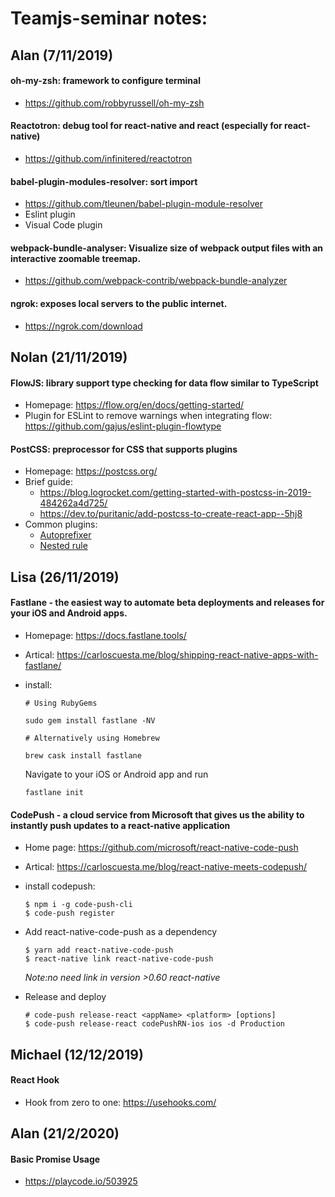 # Teamjs-seminar notes:

## Alan (7/11/2019)
#### oh-my-zsh: framework to configure terminal
- https://github.com/robbyrussell/oh-my-zsh
#### Reactotron: debug tool for react-native and react (especially for react-native)
- https://github.com/infinitered/reactotron
#### babel-plugin-modules-resolver: sort import 
- https://github.com/tleunen/babel-plugin-module-resolver
- Eslint plugin
- Visual Code plugin
#### webpack-bundle-analyser: Visualize size of webpack output files with an interactive zoomable treemap.
- https://github.com/webpack-contrib/webpack-bundle-analyzer
#### ngrok: exposes local servers to the public internet.
- https://ngrok.com/download

## Nolan (21/11/2019)
#### FlowJS: library support type checking for data flow similar to TypeScript
- Homepage: https://flow.org/en/docs/getting-started/
- Plugin for ESLint to remove warnings when integrating flow: https://github.com/gajus/eslint-plugin-flowtype
#### PostCSS: preprocessor for CSS that supports plugins
- Homepage: https://postcss.org/
- Brief guide:
    - https://blog.logrocket.com/getting-started-with-postcss-in-2019-484262a4d725/
    - https://dev.to/puritanic/add-postcss-to-create-react-app--5hj8
- Common plugins:
    - [Autoprefixer](https://github.com/postcss/autoprefixer)
    - [Nested rule](https://github.com/postcss/postcss-nested)
## Lisa (26/11/2019)
#### Fastlane - the easiest way to automate beta deployments and releases for your iOS and Android apps.
- Homepage: https://docs.fastlane.tools/
- Artical: https://carloscuesta.me/blog/shipping-react-native-apps-with-fastlane/
- install:
    ``` 
    # Using RubyGems

    sudo gem install fastlane -NV

    # Alternatively using Homebrew

    brew cask install fastlane
    ```
    Navigate to your iOS or Android app and run

    ```
    fastlane init
    ```
#### CodePush - a cloud service from Microsoft that gives us the ability to instantly push updates to a react-native application
- Home page: https://github.com/microsoft/react-native-code-push
- Artical: https://carloscuesta.me/blog/react-native-meets-codepush/
- install codepush:
    ```
    $ npm i -g code-push-cli
    $ code-push register
    ```
- Add react-native-code-push as a dependency 
    ```
    $ yarn add react-native-code-push
    $ react-native link react-native-code-push
    ```
    _Note:no need link in version >0.60 react-native_ 

- Release and deploy
    ```
    # code-push release-react <appName> <platform> [options]
    $ code-push release-react codePushRN-ios ios -d Production
    ```
## Michael (12/12/2019)
#### React Hook
- Hook from zero to one: https://usehooks.com/


## Alan (21/2/2020)
#### Basic Promise Usage
- https://playcode.io/503925
